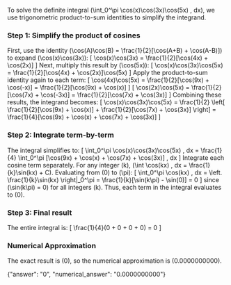 

To solve the definite integral \(\int_0^\pi \cos(x)\cos(3x)\cos(5x) \, dx\), we use trigonometric product-to-sum identities to simplify the integrand.

### Step 1: Simplify the product of cosines
First, use the identity \(\cos(A)\cos(B) = \frac{1}{2}[\cos(A+B) + \cos(A-B)]\) to expand \(\cos(x)\cos(3x)\):
\[
\cos(x)\cos(3x) = \frac{1}{2}[\cos(4x) + \cos(2x)]
\]
Next, multiply this result by \(\cos(5x)\):
\[
\cos(x)\cos(3x)\cos(5x) = \frac{1}{2}[\cos(4x) + \cos(2x)]\cos(5x)
\]
Apply the product-to-sum identity again to each term:
\[
\cos(4x)\cos(5x) = \frac{1}{2}[\cos(9x) + \cos(-x)] = \frac{1}{2}[\cos(9x) + \cos(x)]
\]
\[
\cos(2x)\cos(5x) = \frac{1}{2}[\cos(7x) + \cos(-3x)] = \frac{1}{2}[\cos(7x) + \cos(3x)]
\]
Combining these results, the integrand becomes:
\[
\cos(x)\cos(3x)\cos(5x) = \frac{1}{2} \left[ \frac{1}{2}[\cos(9x) + \cos(x)] + \frac{1}{2}[\cos(7x) + \cos(3x)] \right] = \frac{1}{4}[\cos(9x) + \cos(x) + \cos(7x) + \cos(3x)]
\]

### Step 2: Integrate term-by-term
The integral simplifies to:
\[
\int_0^\pi \cos(x)\cos(3x)\cos(5x) \, dx = \frac{1}{4} \int_0^\pi [\cos(9x) + \cos(x) + \cos(7x) + \cos(3x)] \, dx
\]
Integrate each cosine term separately. For any integer \(k\), \(\int \cos(kx) \, dx = \frac{1}{k}\sin(kx) + C\). Evaluating from \(0\) to \(\pi\):
\[
\int_0^\pi \cos(kx) \, dx = \left. \frac{1}{k}\sin(kx) \right|_0^\pi = \frac{1}{k}[\sin(k\pi) - \sin(0)] = 0
\]
since \(\sin(k\pi) = 0\) for all integers \(k\). Thus, each term in the integral evaluates to \(0\).

### Step 3: Final result
The entire integral is:
\[
\frac{1}{4}(0 + 0 + 0 + 0) = 0
\]

### Numerical Approximation
The exact result is \(0\), so the numerical approximation is \(0.0000000000\).

{"answer": "0", "numerical_answer": "0.0000000000"}
